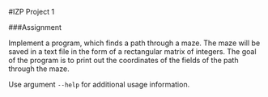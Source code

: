 #IZP Project 1

###Assignment

Implement a program, which finds a path through a maze. The maze will be saved in a text file in the form of a rectangular matrix of integers. The goal of the program is to print out the coordinates of the fields of the path through the maze.

Use argument `--help` for additional usage information.
